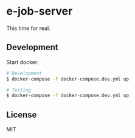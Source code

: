 # e-job-server

This time for real.

## Development

Start docker:

```bash
# Development
$ docker-compose -f docker-compose.dev.yml up

# Testing
$ docker-compose -f docker-compose.dev.yml up
```

## License

MIT
